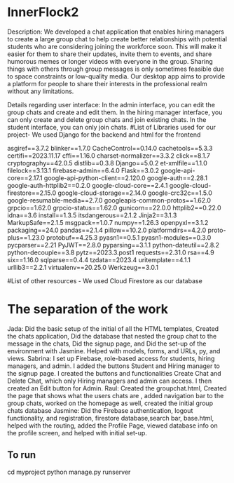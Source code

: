 # InnerFlock2

 Description:  We developed a chat application that enables hiring managers to create a large group chat to help create better relationships with potential students who are considering joining the workforce soon. This will make it easier for them to share their updates, invite them to events, and share humorous memes or longer videos with everyone in the group. Sharing things with others through group messages is only sometimes feasible due to space constraints or low-quality media. Our desktop app aims to provide a platform for people to share their interests in the professional realm without any limitations. 

Details regarding user interface:
 In the admin interface, you can edit the group chats and create and edit them.
In the hiring manager interface, you can only create and delete group chats and join existing chats.
In the student interface, you can only join chats.
#List of Libraries used for our project- We used Django for the backend and html for the frontend

asgiref==3.7.2
blinker==1.7.0
CacheControl==0.14.0
cachetools==5.3.3
certifi==2023.11.17
cffi==1.16.0
charset-normalizer==3.3.2
click==8.1.7
cryptography==42.0.5
distlib==0.3.8
Django==5.0.2
et-xmlfile==1.1.0
filelock==3.13.1
firebase-admin==6.4.0
Flask==3.0.2
google-api-core==2.17.1
google-api-python-client==2.120.0
google-auth==2.28.1
google-auth-httplib2==0.2.0
google-cloud-core==2.4.1
google-cloud-firestore==2.15.0
google-cloud-storage==2.14.0
google-crc32c==1.5.0
google-resumable-media==2.7.0
googleapis-common-protos==1.62.0
grpcio==1.62.0
grpcio-status==1.62.0
gunicorn==22.0.0
httplib2==0.22.0
idna==3.6
install==1.3.5
itsdangerous==2.1.2
Jinja2==3.1.3
MarkupSafe==2.1.5
msgpack==1.0.7
numpy==1.26.3
openpyxl==3.1.2
packaging==24.0
pandas==2.1.4
pillow==10.2.0
platformdirs==4.2.0
proto-plus==1.23.0
protobuf==4.25.3
pyasn1==0.5.1
pyasn1-modules==0.3.0
pycparser==2.21
PyJWT==2.8.0
pyparsing==3.1.1
python-dateutil==2.8.2
python-decouple==3.8
pytz==2023.3.post1
requests==2.31.0
rsa==4.9
six==1.16.0
sqlparse==0.4.4
tzdata==2023.4
uritemplate==4.1.1
urllib3==2.2.1
virtualenv==20.25.0
Werkzeug==3.0.1

#List of other resources - We used Cloud  Firestore as our database
# The separation of the work
Jada: Did the basic setup of the initial of all the HTML templates, Created the chats application, Did the database that nested the group chat to the message in the chats, Did the signup page, and Did the set-up of the environment with Jasmine.  Helped with models, forms, and URLs, py, and views.
Sabrina: I set up Firebase, role-based access for students, hiring managers, and admin. I added the buttons Student and Hiring manager to the signup page. I created the buttons and functionalities Create Chat and Delete Chat, which only Hiring managers and admin can access. I then created an Edit button for Admin.
Raul: Created the groupchat.html, Created the page that shows what the users chats are , added navigation bar to the group chats, worked on the homepage as well, created the initial group chats database 
Jasmine: Did the Firebase authentication, logout functionality, and registration, firestore database,search bar, base.html, helped with the routing, added the Profile Page, viewed database info on the profile screen, and helped with initial set-up.

  ## To run 
  cd myproject
  python manage.py runserver
